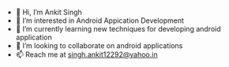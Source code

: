- 👋 Hi, I’m Ankit Singh
- 👀 I’m interested in Android Appication Development
- 🌱 I’m currently learning new techniques for developing android application
- 💞️ I’m looking to collaborate on android applications
- 📫 Reach me at singh.ankit12292@yahoo.in

<!---
singh12292/singh12292 is a ✨ special ✨ repository because its `README.md` (this file) appears on your GitHub profile.
You can click the Preview link to take a look at your changes.
--->
